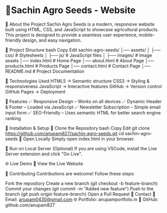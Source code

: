 # 📌Sachin Agro Seeds - Website

🌱 About the Project
Sachin Agro Seeds is a modern, responsive website built using HTML, CSS, and JavaScript to showcase agricultural products. This project is designed to provide a seamless user experience, mobile-friendly design, and easy navigation.

📂 Project Structure
bash
Copy
Edit
sachin-agro-seeds/
│── assets/
│   ├── css/            # Stylesheets
│   ├── js/             # JavaScript files
│   ├── images/         # Image assets
│── index.html          # Home Page
│── about.html          # About Page
│── products.html       # Products Page
│── contact.html        # Contact Page
│── README.md           # Project Documentation

🔧 Technologies Used
HTML5 → Semantic structure
CSS3 → Styling & responsiveness
JavaScript → Interactive features
GitHub → Version control
GitHub Pages → Deployment

🚀 Features
✅ Responsive Design – Works on all devices
✅ Dynamic Header & Footer – Loaded via JavaScript
✅ Newsletter Subscription – Simple email input form
✅ SEO-Friendly – Uses semantic HTML for better search engine ranking

📌 Installation & Setup
🔹 Clone the Repository
bash
Copy
Edit
git clone https://github.com/anupam827/sachin-agro-seeds.git
cd sachin-agro-seeds
🔹 Open Locally
Simply open index.html in your browser.

🔹 Run on Local Server (Optional)
If you are using VSCode, install the Live Server extension and click "Go Live".

🌐 Live Demo
🚀 View the Live Website

🤝 Contributing
Contributions are welcome! Follow these steps:

Fork the repository
Create a new branch (git checkout -b feature-branch)
Commit your changes (git commit -m "Added new feature")
Push to the branch (git push origin feature-branch)
Open a Pull Request
📩 Contact
📧 Email: anupam0430@gmail.com
🌐 Portfolio: anupamportfolio.in
🐙 GitHub: github.com/anupam827
